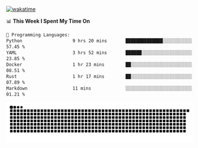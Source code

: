 [![wakatime](https://wakatime.com/badge/user/384f91c6-4eee-411f-8f3b-1b691f58a544.svg)](https://wakatime.com/@384f91c6-4eee-411f-8f3b-1b691f58a544)

<!--START_SECTION:waka-->
📊 **This Week I Spent My Time On** 

```text
💬 Programming Languages: 
Python                   9 hrs 20 mins       ██████████████░░░░░░░░░░░   57.45 % 
YAML                     3 hrs 52 mins       ██████░░░░░░░░░░░░░░░░░░░   23.85 % 
Docker                   1 hr 23 mins        ██░░░░░░░░░░░░░░░░░░░░░░░   08.51 % 
Rust                     1 hr 17 mins        ██░░░░░░░░░░░░░░░░░░░░░░░   07.89 % 
Markdown                 11 mins             ░░░░░░░░░░░░░░░░░░░░░░░░░   01.21 % 
```


<!--END_SECTION:waka-->

<picture>
  <source media="(prefers-color-scheme: dark)" srcset="https://raw.githubusercontent.com/fuwx295/fuwx295/output/github-contribution-grid-snake-dark.svg">
  <source media="(prefers-color-scheme: light)" srcset="https://raw.githubusercontent.com/fuwx295/fuwx295/output/github-contribution-grid-snake.svg">
  <img alt="github contribution grid snake animation" src="https://raw.githubusercontent.com/fuwx295/fuwx295/output/github-contribution-grid-snake.svg">
</picture>
